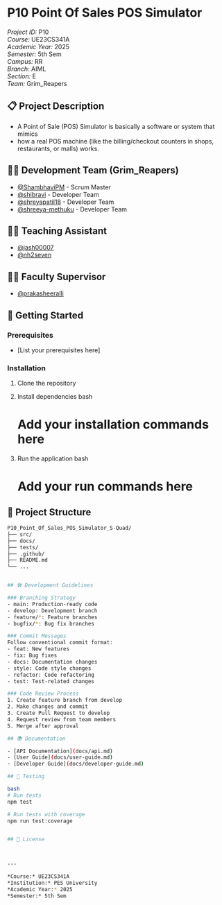 # P10 Point Of Sales POS Simulator


*Project ID:* P10  
*Course:* UE23CS341A  
*Academic Year:* 2025  
*Semester:* 5th Sem  
*Campus:* RR  
*Branch:* AIML  
*Section:* E  
*Team:* Grim_Reapers

## 📋 Project Description

- A Point of Sale (POS) Simulator is basically a software or system that mimics 
- how a real POS machine (like the billing/checkout counters in shops, restaurants, or malls) works.


## 🧑‍💻 Development Team (Grim_Reapers)

- [@ShambhaviPM](https://github.com/ShambhaviPM) - Scrum Master
- [@shibravi](https://github.com/shibravi) - Developer Team
- [@shreyapatil18](https://github.com/shreyapatil18) - Developer Team
- [@shreeya-methuku](https://github.com/@shreeya-methuku) - Developer Team

## 👨‍🏫 Teaching Assistant

- [@jash00007](https://github.com/jash00007)
- [@nh2seven](https://github.com/nh2seven)

## 👨‍⚖ Faculty Supervisor

- [@prakasheeralli](https://github.com/prakasheeralli)


## 🚀 Getting Started

### Prerequisites
- [List your prerequisites here]

### Installation
1. Clone the repository

   

2. Install dependencies
   bash
   # Add your installation commands here
   

3. Run the application
   bash
   # Add your run commands here
   

## 📁 Project Structure

```bash
P10_Point_Of_Sales_POS_Simulator_S-Quad/
├── src/                 
├── docs/                
├── tests/               
├── .github/             
├── README.md            
└── ...


## 🛠 Development Guidelines

### Branching Strategy
- main: Production-ready code
- develop: Development branch
- feature/*: Feature branches
- bugfix/*: Bug fix branches

### Commit Messages
Follow conventional commit format:
- feat: New features
- fix: Bug fixes
- docs: Documentation changes
- style: Code style changes
- refactor: Code refactoring
- test: Test-related changes

### Code Review Process
1. Create feature branch from develop
2. Make changes and commit
3. Create Pull Request to develop
4. Request review from team members
5. Merge after approval

## 📚 Documentation

- [API Documentation](docs/api.md)
- [User Guide](docs/user-guide.md)
- [Developer Guide](docs/developer-guide.md)

## 🧪 Testing

bash
# Run tests
npm test

# Run tests with coverage
npm run test:coverage


## 📄 License



---

*Course:* UE23CS341A  
*Institution:* PES University  
*Academic Year:* 2025  
*Semester:* 5th Sem
